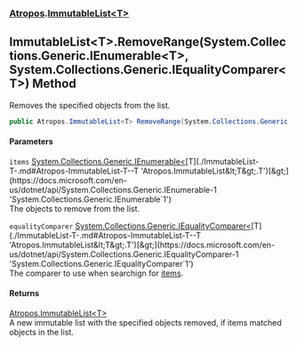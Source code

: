 ### [Atropos](./Atropos.md 'Atropos').[ImmutableList&lt;T&gt;](./ImmutableList-T-.md 'Atropos.ImmutableList&lt;T&gt;')
## ImmutableList&lt;T&gt;.RemoveRange(System.Collections.Generic.IEnumerable&lt;T&gt;, System.Collections.Generic.IEqualityComparer&lt;T&gt;) Method
Removes the specified objects from the list.  
```csharp
public Atropos.ImmutableList<T> RemoveRange(System.Collections.Generic.IEnumerable<T> items, System.Collections.Generic.IEqualityComparer<T> equalityComparer=null);
```
#### Parameters
<a name='Atropos-ImmutableList-T--RemoveRange(System-Collections-Generic-IEnumerable-T-_System-Collections-Generic-IEqualityComparer-T-)-items'></a>
`items` [System.Collections.Generic.IEnumerable&lt;](https://docs.microsoft.com/en-us/dotnet/api/System.Collections.Generic.IEnumerable-1 'System.Collections.Generic.IEnumerable`1')[T](./ImmutableList-T-.md#Atropos-ImmutableList-T--T 'Atropos.ImmutableList&lt;T&gt;.T')[&gt;](https://docs.microsoft.com/en-us/dotnet/api/System.Collections.Generic.IEnumerable-1 'System.Collections.Generic.IEnumerable`1')  
The objects to remove from the list.  
  
<a name='Atropos-ImmutableList-T--RemoveRange(System-Collections-Generic-IEnumerable-T-_System-Collections-Generic-IEqualityComparer-T-)-equalityComparer'></a>
`equalityComparer` [System.Collections.Generic.IEqualityComparer&lt;](https://docs.microsoft.com/en-us/dotnet/api/System.Collections.Generic.IEqualityComparer-1 'System.Collections.Generic.IEqualityComparer`1')[T](./ImmutableList-T-.md#Atropos-ImmutableList-T--T 'Atropos.ImmutableList&lt;T&gt;.T')[&gt;](https://docs.microsoft.com/en-us/dotnet/api/System.Collections.Generic.IEqualityComparer-1 'System.Collections.Generic.IEqualityComparer`1')  
The comparer to use when searchign for [items](#Atropos-ImmutableList-T--RemoveRange(System-Collections-Generic-IEnumerable-T-_System-Collections-Generic-IEqualityComparer-T-)-items 'Atropos.ImmutableList&lt;T&gt;.RemoveRange(System.Collections.Generic.IEnumerable&lt;T&gt;, System.Collections.Generic.IEqualityComparer&lt;T&gt;).items').  
  
#### Returns
[Atropos.ImmutableList&lt;](./ImmutableList-T-.md 'Atropos.ImmutableList&lt;T&gt;')[T](./ImmutableList-T-.md#Atropos-ImmutableList-T--T 'Atropos.ImmutableList&lt;T&gt;.T')[&gt;](./ImmutableList-T-.md 'Atropos.ImmutableList&lt;T&gt;')  
A new immutable list with the specified objects removed, if items matched objects in the list.  
